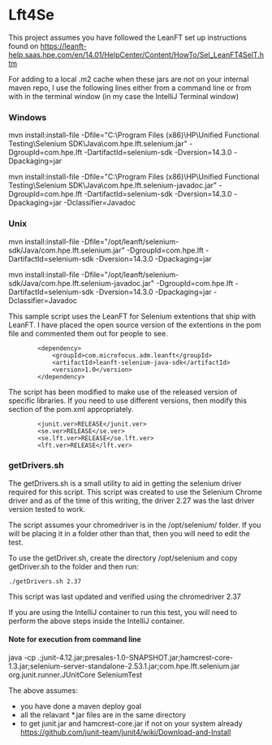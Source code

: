# Lft4Se
This project assumes you have followed the LeanFT set up instructions found on https://leanft-help.saas.hpe.com/en/14.01/HelpCenter/Content/HowTo/Sel_LeanFT4SelT.htm


For adding to a local .m2 cache when these jars are not on your internal maven repo, I use the following lines either from a command line or from with in the terminal window (in my case the IntelliJ Terminal window)

### Windows
mvn install:install-file -Dfile="C:\Program Files (x86)\HP\Unified Functional Testing\Selenium SDK\Java\com.hpe.lft.selenium.jar" -DgroupId=com.hpe.lft -DartifactId=selenium-sdk -Dversion=14.3.0 -Dpackaging=jar

mvn install:install-file -Dfile="C:\Program Files (x86)\HP\Unified Functional Testing\Selenium SDK\Java\com.hpe.lft.selenium-javadoc.jar" -DgroupId=com.hpe.lft -DartifactId=selenium-sdk -Dversion=14.3.0 -Dpackaging=jar -Dclassifier=Javadoc

### Unix
mvn install:install-file -Dfile="/opt/leanft/selenium-sdk/Java/com.hpe.lft.selenium.jar" -DgroupId=com.hpe.lft -DartifactId=selenium-sdk -Dversion=14.3.0 -Dpackaging=jar

mvn install:install-file -Dfile="/opt/leanft/selenium-sdk/Java/com.hpe.lft.selenium-javadoc.jar" -DgroupId=com.hpe.lft -DartifactId=selenium-sdk -Dversion=14.3.0 -Dpackaging=jar -Dclassifier=Javadoc

This sample script uses the LeanFT for Selenium extentions that ship with LeanFT.  I have placed the open source version of the extentions in the pom file and commented them out for people to see.

```
        <dependency>
            <groupId>com.microfocus.adm.leanft</groupId>
            <artifactId>leanft-selenium-java-sdk</artifactId>
            <version>1.0</version>
        </dependency>
```
The script has been modified to make use of the released version of specific libraries.  If you need to use different versions, then modify this section of the pom.xml appropriately.

```
        <junit.ver>RELEASE</junit.ver>
        <se.ver>RELEASE</se.ver>
        <se.lft.ver>RELEASE</se.lft.ver>
        <lft.ver>RELEASE</lft.ver>
```

### getDrivers.sh
The getDrivers.sh is a small utility to aid in getting the selenium driver required for this script.  This script was created to use the Selenium Chrome driver and as of the time of this writing, the driver 2.27 was the last driver version tested to work.

The script assumes your chromedriver is in the /opt/selenium/<VER> folder.  If you will be placing it in a folder other than that, then you will need to edit the test.

To use the getDriver.sh, create the directory /opt/selenium and copy getDriver.sh to the folder and then run:

```
./getDrivers.sh 2.37
```
This script was last updated and verified using the chromedriver 2.37

If you are using the IntelliJ container to run this test, you will need to perform the above steps inside the IntelliJ container.

#### Note for execution from command line
java -cp .;junit-4.12.jar;presales-1.0-SNAPSHOT.jar;hamcrest-core-1.3.jar;selenium-server-standalone-2.53.1.jar;com.hpe.lft.selenium.jar org.junit.runner.JUnitCore SeleniumTest

The above assumes:
- you have done a maven deploy goal
- all the relavant *.jar files are in the same directory
- to get junit.jar and hamcrest-core.jar if not on your system already https://github.com/junit-team/junit4/wiki/Download-and-Install

